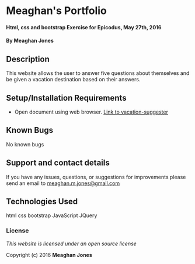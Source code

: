 # Meaghan's Portfolio

#### Html, css and bootstrap Exercise for Epicodus, May 27th, 2016

#### By **Meaghan Jones**

## Description

This website allows the user to answer five questions about themselves and be given a vacation destination based on their answers.

## Setup/Installation Requirements

* Open document using web browser. [Link to vacation-suggester](https://rawgit.com/meaghanjones/vacation-suggester/master/index.html)


## Known Bugs

No known bugs

## Support and contact details

If you have any issues, questions, or suggestions for improvements please send an email to meaghan.m.jones@gmail.com

## Technologies Used

html
css
bootstrap
JavaScript
JQuery

### License

*This website is licensed under an open source license*

Copyright (c) 2016 **Meaghan Jones**

